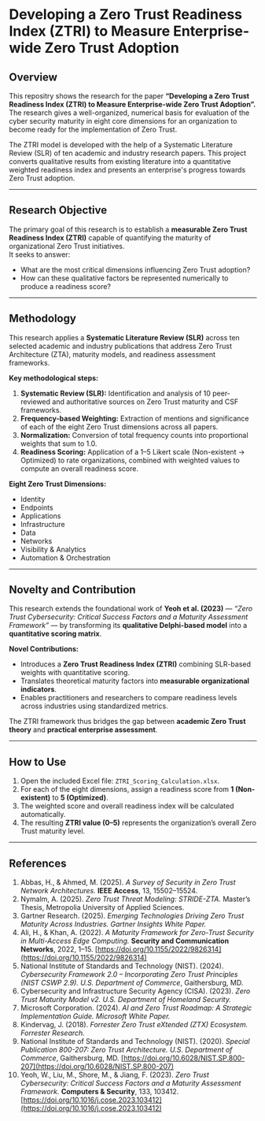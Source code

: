 # Developing a Zero Trust Readiness Index (ZTRI) to Measure Enterprise-wide Zero Trust Adoption

## Overview
This repositry shows the research for the paper **“Developing a Zero Trust Readiness Index (ZTRI) to Measure Enterprise-wide Zero Trust Adoption”.**
The research gives a well-organized, numerical basis for evaluation of the cyber security maturity in eight core dimensions for an organization to become ready for the implementation of Zero Trust.

The ZTRI model is developed with the help of a Systematic Literature Review (SLR) of ten academic and industry research papers.
This project converts qualitative results from existing literature into a quantitative weighted readiness index and presents an enterprise's progress towards Zero Trust adoption.

---

## Research Objective
The primary goal of this research is to establish a **measurable Zero Trust Readiness Index (ZTRI)** capable of quantifying the maturity of organizational Zero Trust initiatives.  
It seeks to answer:
- What are the most critical dimensions influencing Zero Trust adoption?
- How can these qualitative factors be represented numerically to produce a readiness score?

---

## Methodology
This research applies a **Systematic Literature Review (SLR)** across ten selected academic and industry publications that address Zero Trust Architecture (ZTA), maturity models, and readiness assessment frameworks.

**Key methodological steps:**
1. **Systematic Review (SLR):** Identification and analysis of 10 peer-reviewed and authoritative sources on Zero Trust maturity and CSF frameworks.  
2. **Frequency-based Weighting:** Extraction of mentions and significance of each of the eight Zero Trust dimensions across all papers.  
3. **Normalization:** Conversion of total frequency counts into proportional weights that sum to 1.0.  
4. **Readiness Scoring:** Application of a 1–5 Likert scale (Non-existent → Optimized) to rate organizations, combined with weighted values to compute an overall readiness score.

**Eight Zero Trust Dimensions:**
- Identity  
- Endpoints  
- Applications  
- Infrastructure  
- Data  
- Networks  
- Visibility & Analytics  
- Automation & Orchestration  

---

## Novelty and Contribution
This research extends the foundational work of **Yeoh et al. (2023)** — *“Zero Trust Cybersecurity: Critical Success Factors and a Maturity Assessment Framework”* — by transforming its **qualitative Delphi-based model** into a **quantitative scoring matrix**.

**Novel Contributions:**
- Introduces a **Zero Trust Readiness Index (ZTRI)** combining SLR-based weights with quantitative scoring.  
- Translates theoretical maturity factors into **measurable organizational indicators**.  
- Enables practitioners and researchers to compare readiness levels across industries using standardized metrics.  

The ZTRI framework thus bridges the gap between **academic Zero Trust theory** and **practical enterprise assessment**.

---

## How to Use
1. Open the included Excel file: `ZTRI_Scoring_Calculation.xlsx`.  
2. For each of the eight dimensions, assign a readiness score from **1 (Non-existent)** to **5 (Optimized)**.  
3. The weighted score and overall readiness index will be calculated automatically.  
4. The resulting **ZTRI value (0–5)** represents the organization’s overall Zero Trust maturity level.

---

## References

1. Abbas, H., & Ahmed, M. (2025). *A Survey of Security in Zero Trust Network Architectures.* **IEEE Access**, 13, 15502–15524.  
2. Nymalm, A. (2025). *Zero Trust Threat Modeling: STRIDE-ZTA.* Master’s Thesis, Metropolia University of Applied Sciences.  
3. Gartner Research. (2025). *Emerging Technologies Driving Zero Trust Maturity Across Industries.* *Gartner Insights White Paper.*  
4. Ali, H., & Khan, A. (2022). *A Maturity Framework for Zero-Trust Security in Multi-Access Edge Computing.* **Security and Communication Networks**, 2022, 1–15. [https://doi.org/10.1155/2022/9826314](https://doi.org/10.1155/2022/9826314)  
5. National Institute of Standards and Technology (NIST). (2024). *Cybersecurity Framework 2.0 – Incorporating Zero Trust Principles (NIST CSWP 2.9).* *U.S. Department of Commerce*, Gaithersburg, MD.  
6. Cybersecurity and Infrastructure Security Agency (CISA). (2023). *Zero Trust Maturity Model v2.* *U.S. Department of Homeland Security.*  
7. Microsoft Corporation. (2024). *AI and Zero Trust Roadmap: A Strategic Implementation Guide.* *Microsoft White Paper.*  
8. Kindervag, J. (2018). *Forrester Zero Trust eXtended (ZTX) Ecosystem.* *Forrester Research.*  
9. National Institute of Standards and Technology (NIST). (2020). *Special Publication 800-207: Zero Trust Architecture.* *U.S. Department of Commerce*, Gaithersburg, MD. [https://doi.org/10.6028/NIST.SP.800-207](https://doi.org/10.6028/NIST.SP.800-207)  
10. Yeoh, W., Liu, M., Shore, M., & Jiang, F. (2023). *Zero Trust Cybersecurity: Critical Success Factors and a Maturity Assessment Framework.* **Computers & Security**, 133, 103412. [https://doi.org/10.1016/j.cose.2023.103412](https://doi.org/10.1016/j.cose.2023.103412)  
